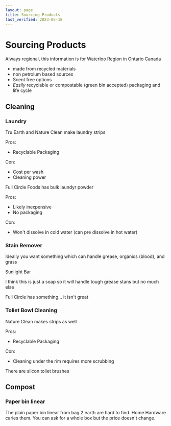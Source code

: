 ```yaml
---
layout: page
title: Sourcing Products
last_verified: 2023-05-18
---
```


# Sourcing Products

Always regional, this information is for Waterloo Region in Ontario Canada

- made from recycled materials
- non petrolum based sources
- Scent free options
- *Easily* recyclable or compostable (green bin accepted) packaging and life cycle


## Cleaning

### Laundry

Tru Earth and Nature Clean make laundry strips

Pros:
- Recyclable Packaging

Con:
- Cost per wash
- Cleaning power


Full Circle Foods has bulk laundyr powder

Pros:
- Likely inexpensive
- No packaging

Con:
- Won't dissolve in cold water (can pre dissolve in hot water)


### Stain Remover

Ideally you want something which can handle grease, organics (blood), and grass

Sunlight Bar

I think this is just a soap so it will handle tough grease stans but no much else

Full Circle has something... it isn't great


### Toliet Bowl Cleaning

Nature Clean makes strips as well

Pros:
- Recyclable Packaging

Con:
- Cleaning under the rim requires more scrubbing


There are silcon toliet brushes


## Compost

### Paper bin linear

The plain paper bin linear from bag 2 earth are hard to find. Home Hardware caries them. You can ask for a whole box but the price doesn't change.
